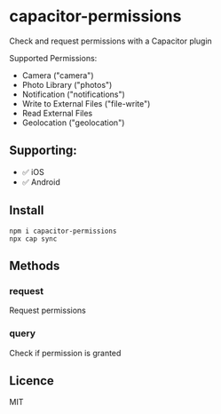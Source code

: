 # capacitor-permissions

Check and request permissions with a Capacitor plugin

Supported Permissions:

- Camera ("camera")
- Photo Library ("photos")
- Notification ("notifications")
- Write to External Files ("file-write")
- Read External Files 
- Geolocation ("geolocation")

## Supporting:

- ✅ iOS 
- ✅ Android

## Install

```
npm i capacitor-permissions
npx cap sync
```

## Methods

### request

Request permissions

### query

Check if permission is granted

## Licence

MIT
